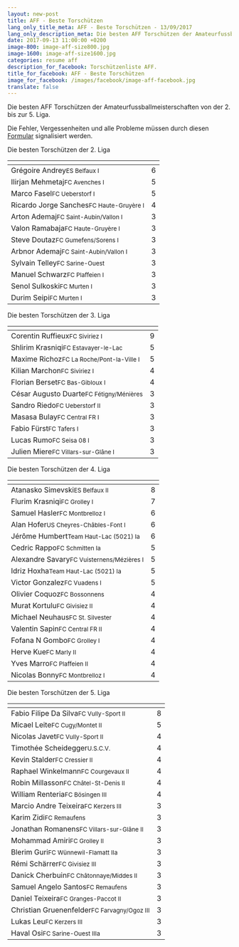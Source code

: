 ```yaml
---
layout: new-post
title: AFF - Beste Torschützen
lang_only_title_meta: AFF - Beste Torschützen - 13/09/2017
lang_only_description_meta: Die besten AFF Torschützen der Amateurfussballmeisterschaften von der 2. bis zur 5. Liga - 13/09/2017
date: 2017-09-13 11:00:00 +0200
image-800: image-aff-size800.jpg
image-1600: image-aff-size1600.jpg
categories: resume aff
description_for_facebook: Torschützenliste AFF.
title_for_facebook: AFF - Beste Torschützen
image_for_facebook: /images/facebook/image-aff-facebook.jpg
translate: false
---
```

Die besten AFF Torschützen der Amateurfussballmeisterschaften von der 2. bis zur 5. Liga.

Die Fehler, Vergessenheiten und alle Probleme müssen durch diesen <a href="/formular-fehlermeldung">Formular</a> signalisiert werden.

Die besten Torschützen der 2. Liga

<table class="table"><thead><tr><th><i class="fa fa-male"></i></th><th><i class="fa fa-futbol-o"></i></th></tr></thead><tbody><tr><td>Grégoire Andrey<span class='d-block team-name'><small>ES Belfaux I</small></span></td><td>6</td></tr><tr><td>Ilirjan Mehmetaj<span class='d-block team-name'><small>FC Avenches I</small></span></td><td>5</td></tr><tr><td>Marco Fasel<span class='d-block team-name'><small>FC Ueberstorf I</small></span></td><td>5</td></tr><tr><td>Ricardo Jorge Sanches<span class='d-block team-name'><small>FC Haute-Gruyère I</small></span></td><td>4</td></tr><tr><td>Arton Ademaj<span class='d-block team-name'><small>FC Saint-Aubin/Vallon I</small></span></td><td>3</td></tr><tr><td>Valon Ramabaja<span class='d-block team-name'><small>FC Haute-Gruyère I</small></span></td><td>3</td></tr><tr><td>Steve Doutaz<span class='d-block team-name'><small>FC Gumefens/Sorens I</small></span></td><td>3</td></tr><tr><td>Arbnor Ademaj<span class='d-block team-name'><small>FC Saint-Aubin/Vallon I</small></span></td><td>3</td></tr><tr><td>Sylvain Telley<span class='d-block team-name'><small>FC Sarine-Ouest</small></span></td><td>3</td></tr><tr><td>Manuel Schwarz<span class='d-block team-name'><small>FC Plaffeien I</small></span></td><td>3</td></tr><tr><td>Senol Sulkoski<span class='d-block team-name'><small>FC Murten I</small></span></td><td>3</td></tr><tr><td>Durim Seipi<span class='d-block team-name'><small>FC Murten I</small></span></td><td>3</td></tr></tbody></table>

Die besten Torschützen der 3. Liga

<table class="table"><thead><tr><th><i class="fa fa-male"></i></th><th><i class="fa fa-futbol-o"></i></th></tr></thead><tbody><tr><td>Corentin Ruffieux<span class='d-block team-name'><small>FC Siviriez I</small></span></td><td>9</td></tr><tr><td>Shlirim Krasniqi<span class='d-block team-name'><small>FC Estavayer-le-Lac</small></span></td><td>5</td></tr><tr><td>Maxime Richoz<span class='d-block team-name'><small>FC La Roche/Pont-la-Ville I</small></span></td><td>5</td></tr><tr><td>Kilian Marchon<span class='d-block team-name'><small>FC Siviriez I</small></span></td><td>4</td></tr><tr><td>Florian Berset<span class='d-block team-name'><small>FC Bas-Gibloux I</small></span></td><td>4</td></tr><tr><td>César Augusto Duarte<span class='d-block team-name'><small>FC Fétigny/Ménières</small></span></td><td>3</td></tr><tr><td>Sandro Riedo<span class='d-block team-name'><small>FC Ueberstorf II</small></span></td><td>3</td></tr><tr><td>Masasa Bulay<span class='d-block team-name'><small>FC Central FR I</small></span></td><td>3</td></tr><tr><td>Fabio Fürst<span class='d-block team-name'><small>FC Tafers I</small></span></td><td>3</td></tr><tr><td>Lucas Rumo<span class='d-block team-name'><small>FC Seisa 08 I</small></span></td><td>3</td></tr><tr><td>Julien Miere<span class='d-block team-name'><small>FC Villars-sur-Glâne I</small></span></td><td>3</td></tr></tbody></table>

Die besten Torschützen der 4. Liga

<table class="table"><thead><tr><th><i class="fa fa-male"></i></th><th><i class="fa fa-futbol-o"></i></th></tr></thead><tbody><tr><td>Atanasko Simevski<span class='d-block team-name'><small>ES Belfaux II</small></span></td><td>8</td></tr><tr><td>Flurim Krasniqi<span class='d-block team-name'><small>FC Grolley I</small></span></td><td>7</td></tr><tr><td>Samuel Hasler<span class='d-block team-name'><small>FC Montbrelloz I</small></span></td><td>6</td></tr><tr><td>Alan Hofer<span class='d-block team-name'><small>US Cheyres-Châbles-Font I</small></span></td><td>6</td></tr><tr><td>Jérôme Humbert<span class='d-block team-name'><small>Team Haut-Lac (5021) Ia</small></span></td><td>6</td></tr><tr><td>Cedric Rappo<span class='d-block team-name'><small>FC Schmitten Ia</small></span></td><td>5</td></tr><tr><td>Alexandre Savary<span class='d-block team-name'><small>FC Vuisternens/Mézières I</small></span></td><td>5</td></tr><tr><td>Idriz Hoxha<span class='d-block team-name'><small>Team Haut-Lac (5021) Ia</small></span></td><td>5</td></tr><tr><td>Victor Gonzalez<span class='d-block team-name'><small>FC Vuadens I</small></span></td><td>5</td></tr><tr><td>Olivier Coquoz<span class='d-block team-name'><small>FC Bossonnens</small></span></td><td>4</td></tr><tr><td>Murat Kortulu<span class='d-block team-name'><small>FC Givisiez II</small></span></td><td>4</td></tr><tr><td>Michael Neuhaus<span class='d-block team-name'><small>FC St. Silvester</small></span></td><td>4</td></tr><tr><td>Valentin Sapin<span class='d-block team-name'><small>FC Central FR II</small></span></td><td>4</td></tr><tr><td>Fofana N Gombo<span class='d-block team-name'><small>FC Grolley I</small></span></td><td>4</td></tr><tr><td>Herve Kue<span class='d-block team-name'><small>FC Marly II</small></span></td><td>4</td></tr><tr><td>Yves Marro<span class='d-block team-name'><small>FC Plaffeien II</small></span></td><td>4</td></tr><tr><td>Nicolas Bonny<span class='d-block team-name'><small>FC Montbrelloz I</small></span></td><td>4</td></tr></tbody></table>

Die besten Torschützen der 5. Liga

<table class="table"><thead><tr><th><i class="fa fa-male"></i></th><th><i class="fa fa-futbol-o"></i></th></tr></thead><tbody><tr><td>Fabio Filipe Da Silva<span class='d-block team-name'><small>FC Vully-Sport II</small></span></td><td>8</td></tr><tr><td>Micael Leite<span class='d-block team-name'><small>FC Cugy/Montet II</small></span></td><td>5</td></tr><tr><td>Nicolas Javet<span class='d-block team-name'><small>FC Vully-Sport II</small></span></td><td>4</td></tr><tr><td>Timothée Scheidegger<span class='d-block team-name'><small>U.S.C.V.</small></span></td><td>4</td></tr><tr><td>Kevin Stalder<span class='d-block team-name'><small>FC Cressier II</small></span></td><td>4</td></tr><tr><td>Raphael Winkelmann<span class='d-block team-name'><small>FC Courgevaux II</small></span></td><td>4</td></tr><tr><td>Robin Millasson<span class='d-block team-name'><small>FC Châtel-St-Denis II</small></span></td><td>4</td></tr><tr><td>William Renteria<span class='d-block team-name'><small>FC Bösingen III</small></span></td><td>4</td></tr><tr><td>Marcio Andre Teixeira<span class='d-block team-name'><small>FC Kerzers III</small></span></td><td>3</td></tr><tr><td>Karim Zidi<span class='d-block team-name'><small>FC Remaufens</small></span></td><td>3</td></tr><tr><td>Jonathan Romanens<span class='d-block team-name'><small>FC Villars-sur-Glâne II</small></span></td><td>3</td></tr><tr><td>Mohammad Amiri<span class='d-block team-name'><small>FC Grolley II</small></span></td><td>3</td></tr><tr><td>Blerim Guri<span class='d-block team-name'><small>FC Wünnewil-Flamatt IIa</small></span></td><td>3</td></tr><tr><td>Rémi Schärrer<span class='d-block team-name'><small>FC Givisiez III</small></span></td><td>3</td></tr><tr><td>Danick Cherbuin<span class='d-block team-name'><small>FC Châtonnaye/Middes II</small></span></td><td>3</td></tr><tr><td>Samuel Angelo Santos<span class='d-block team-name'><small>FC Remaufens</small></span></td><td>3</td></tr><tr><td>Daniel Teixeira<span class='d-block team-name'><small>FC Granges-Paccot II</small></span></td><td>3</td></tr><tr><td>Christian Gruenenfelder<span class='d-block team-name'><small>FC Farvagny/Ogoz III</small></span></td><td>3</td></tr><tr><td>Lukas Leu<span class='d-block team-name'><small>FC Kerzers III</small></span></td><td>3</td></tr><tr><td>Haval Osi<span class='d-block team-name'><small>FC Sarine-Ouest IIIa</small></span></td><td>3</td></tr></tbody></table>

